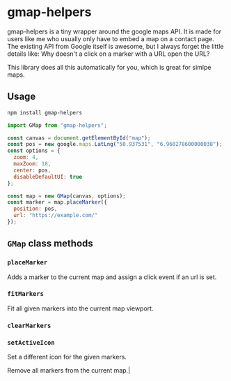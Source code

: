 # gmap-helpers

gmap-helpers is a tiny wrapper around the google maps API. It is made for users
like me who usually only have to embed a map on a contact page. The existing API
from Google itself is awesome, but I always forget the little details like: Why doesn't a click on
a marker with a URL open the URL?

This library does all this automatically for you, which is great for simlpe maps.

## Usage

```bash
npm install gmap-helpers
```

```js
import GMap from "gmap-helpers";

const canvas = document.getElementById("map");
const pos = new google.maps.LatLng("50.937531", "6.960278600000038");
const options = {
  zoom: 4,
  maxZoom: 18,
  center: pos,
  disableDefaultUI: true
};

const map = new GMap(canvas, options);
const marker = map.placeMarker({
  position: pos,
  url: "https://example.com/"
});

```

## `GMap` class methods

### `placeMarker`

Adds a marker to the current map and assign a click event if an url is set.

### `fitMarkers`

Fit all given markers into the current map viewport.

### `clearMarkers`

### `setActiveIcon`

Set a different icon for the given markers.

Remove all markers from the current map.|
